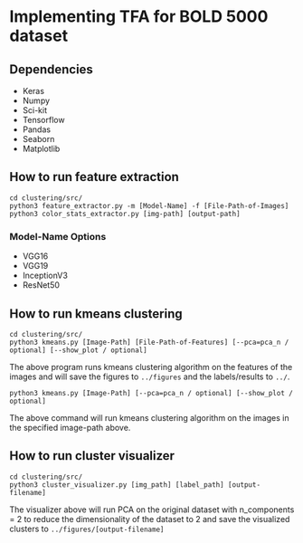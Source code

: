 # Implementing TFA for BOLD 5000 dataset

## Dependencies

* Keras
* Numpy
* Sci-kit
* Tensorflow
* Pandas
* Seaborn
* Matplotlib



## How to run feature extraction


```{shell}
cd clustering/src/
python3 feature_extractor.py -m [Model-Name] -f [File-Path-of-Images]
python3 color_stats_extractor.py [img-path] [output-path]
```


### Model-Name Options
* VGG16
* VGG19
* InceptionV3
* ResNet50

## How to run kmeans clustering
```{shell}
cd clustering/src/
python3 kmeans.py [Image-Path] [File-Path-of-Features] [--pca=pca_n / optional] [--show_plot / optional]
```

The above program runs kmeans clustering algorithm on the features of the images and will save the figures to `../figures` and the labels/results to `../`.

```{shell}
python3 kmeans.py [Image-Path] [--pca=pca_n / optional] [--show_plot / optional]
```

The above command will run kmeans clustering algorithm on the images in the specified image-path above.

## How to run cluster visualizer

```{shell}
cd clustering/src/
python3 cluster_visualizer.py [img_path] [label_path] [output-filename]
```

The visualizer above will run PCA on the original dataset with n_components = 2 to reduce the dimensionality of the dataset to 2 and save the visualized clusters to `../figures/[output-filename]`
